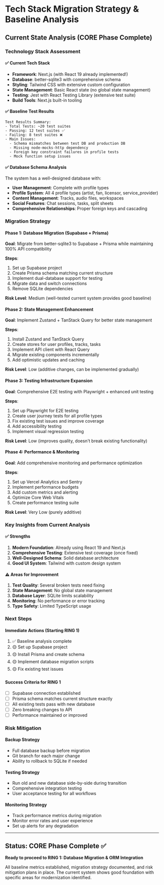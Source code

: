 # Tech Stack Migration Strategy & Baseline Analysis

## Current State Analysis (CORE Phase Complete)

### Technology Stack Assessment

#### ✅ Current Tech Stack
- **Framework**: Next.js (with React 19 already implemented!)
- **Database**: better-sqlite3 with comprehensive schema
- **Styling**: Tailwind CSS with extensive custom configuration
- **State Management**: Basic React state (no global state management)
- **Testing**: Jest with React Testing Library (extensive test suite)
- **Build Tools**: Next.js built-in tooling

#### ✅ Baseline Test Results
```
Test Results Summary:
- Total Tests: ~20 test suites
- Passing: 12 test suites ✅
- Failing: 8 test suites ❌
- Main Issues:
  - Schema mismatches between test DB and production DB
  - Missing node-mocks-http dependency
  - Foreign key constraint failures in profile tests
  - Mock function setup issues
```

#### ✅ Database Schema Analysis
The system has a well-designed database with:
- **User Management**: Complete with profile types
- **Profile System**: All 4 profile types (artist, fan, licensor, service_provider)
- **Content Management**: Tracks, audio files, workspaces
- **Social Features**: Chat sessions, tasks, split sheets
- **Comprehensive Relationships**: Proper foreign keys and cascading

### Migration Strategy

#### Phase 1: Database Migration (Supabase + Prisma)
**Goal**: Migrate from better-sqlite3 to Supabase + Prisma while maintaining 100% API compatibility

**Steps**:
1. Set up Supabase project
2. Create Prisma schema matching current structure
3. Implement dual-database support for testing
4. Migrate data and switch connections
5. Remove SQLite dependencies

**Risk Level**: Medium (well-tested current system provides good baseline)

#### Phase 2: State Management Enhancement
**Goal**: Implement Zustand + TanStack Query for better state management

**Steps**:
1. Install Zustand and TanStack Query
2. Create stores for user profiles, tracks, tasks
3. Implement API client with React Query
4. Migrate existing components incrementally
5. Add optimistic updates and caching

**Risk Level**: Low (additive changes, can be implemented gradually)

#### Phase 3: Testing Infrastructure Expansion
**Goal**: Comprehensive E2E testing with Playwright + enhanced unit testing

**Steps**:
1. Set up Playwright for E2E testing
2. Create user journey tests for all profile types
3. Fix existing test issues and improve coverage
4. Add accessibility testing
5. Implement visual regression testing

**Risk Level**: Low (improves quality, doesn't break existing functionality)

#### Phase 4: Performance & Monitoring
**Goal**: Add comprehensive monitoring and performance optimization

**Steps**:
1. Set up Vercel Analytics and Sentry
2. Implement performance budgets
3. Add custom metrics and alerting
4. Optimize Core Web Vitals
5. Create performance testing suite

**Risk Level**: Very Low (purely additive)

### Key Insights from Current Analysis

#### ✅ Strengths
1. **Modern Foundation**: Already using React 19 and Next.js
2. **Comprehensive Testing**: Extensive test coverage (once fixed)
3. **Well-Designed Schema**: Solid database architecture
4. **Good UI System**: Tailwind with custom design system

#### ⚠️ Areas for Improvement
1. **Test Quality**: Several broken tests need fixing
2. **State Management**: No global state management
3. **Database Layer**: SQLite limits scalability
4. **Monitoring**: No performance or error tracking
5. **Type Safety**: Limited TypeScript usage

### Next Steps

#### Immediate Actions (Starting RING 1)
1. ✅ Baseline analysis complete
2. 🟡 Set up Supabase project
3. 🟡 Install Prisma and create schema
4. 🟡 Implement database migration scripts
5. 🟡 Fix existing test issues

#### Success Criteria for RING 1
- [ ] Supabase connection established
- [ ] Prisma schema matches current structure exactly
- [ ] All existing tests pass with new database
- [ ] Zero breaking changes to API
- [ ] Performance maintained or improved

### Risk Mitigation

#### Backup Strategy
- Full database backup before migration
- Git branch for each major change
- Ability to rollback to SQLite if needed

#### Testing Strategy
- Run old and new database side-by-side during transition
- Comprehensive integration testing
- User acceptance testing for all workflows

#### Monitoring Strategy
- Track performance metrics during migration
- Monitor error rates and user experience
- Set up alerts for any degradation

---

## Status: CORE Phase Complete ✅

**Ready to proceed to RING 1: Database Migration & ORM Integration**

All baseline metrics established, migration strategy documented, and risk mitigation plans in place. The current system shows good foundation with specific areas for modernization identified.
